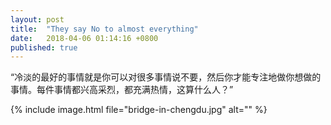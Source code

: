 ```yaml
---
layout: post
title:  "They say No to almost everything"
date:   2018-04-06 01:14:16 +0800
published: true
---
```

“冷淡的最好的事情就是你可以对很多事情说不要，然后你才能专注地做你想做的事情。每件事情都兴高采烈，都充满热情，这算什么人？”

{% include image.html file="bridge-in-chengdu.jpg" alt="" %}
